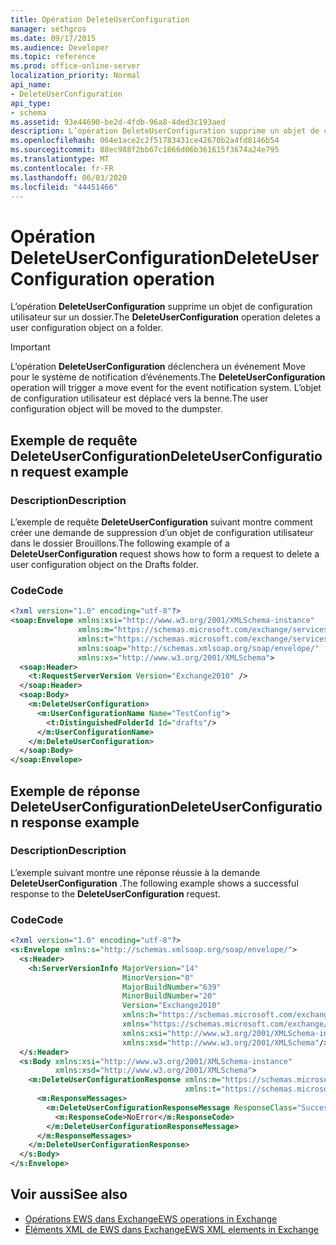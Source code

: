 ```yaml
---
title: Opération DeleteUserConfiguration
manager: sethgros
ms.date: 09/17/2015
ms.audience: Developer
ms.topic: reference
ms.prod: office-online-server
localization_priority: Normal
api_name:
- DeleteUserConfiguration
api_type:
- schema
ms.assetid: 93e44690-be2d-4fdb-96a8-4ded3c193aed
description: L’opération DeleteUserConfiguration supprime un objet de configuration utilisateur sur un dossier.
ms.openlocfilehash: 064e1ace2c2f51783431ce42670b2a4fd8146b54
ms.sourcegitcommit: 88ec988f2bb67c1866d06b361615f3674a24e795
ms.translationtype: MT
ms.contentlocale: fr-FR
ms.lasthandoff: 06/03/2020
ms.locfileid: "44451466"
---
```

# <a name="deleteuserconfiguration-operation"></a><span data-ttu-id="628dd-103">Opération DeleteUserConfiguration</span><span class="sxs-lookup"><span data-stu-id="628dd-103">DeleteUserConfiguration operation</span></span>

<span data-ttu-id="628dd-104">L’opération **DeleteUserConfiguration** supprime un objet de configuration utilisateur sur un dossier.</span><span class="sxs-lookup"><span data-stu-id="628dd-104">The **DeleteUserConfiguration** operation deletes a user configuration object on a folder.</span></span> 
  
> [!IMPORTANT]
> <span data-ttu-id="628dd-105">L’opération **DeleteUserConfiguration** déclenchera un événement Move pour le système de notification d’événements.</span><span class="sxs-lookup"><span data-stu-id="628dd-105">The **DeleteUserConfiguration** operation will trigger a move event for the event notification system.</span></span> <span data-ttu-id="628dd-106">L’objet de configuration utilisateur est déplacé vers la benne.</span><span class="sxs-lookup"><span data-stu-id="628dd-106">The user configuration object will be moved to the dumpster.</span></span> 
  
## <a name="deleteuserconfiguration-request-example"></a><span data-ttu-id="628dd-107">Exemple de requête DeleteUserConfiguration</span><span class="sxs-lookup"><span data-stu-id="628dd-107">DeleteUserConfiguration request example</span></span>

### <a name="description"></a><span data-ttu-id="628dd-108">Description</span><span class="sxs-lookup"><span data-stu-id="628dd-108">Description</span></span>

<span data-ttu-id="628dd-109">L’exemple de requête **DeleteUserConfiguration** suivant montre comment créer une demande de suppression d’un objet de configuration utilisateur dans le dossier Brouillons.</span><span class="sxs-lookup"><span data-stu-id="628dd-109">The following example of a **DeleteUserConfiguration** request shows how to form a request to delete a user configuration object on the Drafts folder.</span></span> 
  
### <a name="code"></a><span data-ttu-id="628dd-110">Code</span><span class="sxs-lookup"><span data-stu-id="628dd-110">Code</span></span>

```XML
<?xml version="1.0" encoding="utf-8"?>
<soap:Envelope xmlns:xsi="http://www.w3.org/2001/XMLSchema-instance"
               xmlns:m="https://schemas.microsoft.com/exchange/services/2006/messages"
               xmlns:t="https://schemas.microsoft.com/exchange/services/2006/types"
               xmlns:soap="http://schemas.xmlsoap.org/soap/envelope/"
               xmlns:xs="http://www.w3.org/2001/XMLSchema">
  <soap:Header>
    <t:RequestServerVersion Version="Exchange2010" />
  </soap:Header>
  <soap:Body>
    <m:DeleteUserConfiguration>
      <m:UserConfigurationName Name="TestConfig">
        <t:DistinguishedFolderId Id="drafts"/>
      </m:UserConfigurationName>
    </m:DeleteUserConfiguration>
  </soap:Body>
</soap:Envelope>
```

## <a name="deleteuserconfiguration-response-example"></a><span data-ttu-id="628dd-111">Exemple de réponse DeleteUserConfiguration</span><span class="sxs-lookup"><span data-stu-id="628dd-111">DeleteUserConfiguration response example</span></span>

### <a name="description"></a><span data-ttu-id="628dd-112">Description</span><span class="sxs-lookup"><span data-stu-id="628dd-112">Description</span></span>

<span data-ttu-id="628dd-113">L’exemple suivant montre une réponse réussie à la demande **DeleteUserConfiguration** .</span><span class="sxs-lookup"><span data-stu-id="628dd-113">The following example shows a successful response to the **DeleteUserConfiguration** request.</span></span> 
  
### <a name="code"></a><span data-ttu-id="628dd-114">Code</span><span class="sxs-lookup"><span data-stu-id="628dd-114">Code</span></span>

```XML
<?xml version="1.0" encoding="utf-8"?>
<s:Envelope xmlns:s="http://schemas.xmlsoap.org/soap/envelope/">
  <s:Header>
    <h:ServerVersionInfo MajorVersion="14" 
                         MinorVersion="0" 
                         MajorBuildNumber="639" 
                         MinorBuildNumber="20" 
                         Version="Exchange2010" 
                         xmlns:h="https://schemas.microsoft.com/exchange/services/2006/types" 
                         xmlns="https://schemas.microsoft.com/exchange/services/2006/types" 
                         xmlns:xsi="http://www.w3.org/2001/XMLSchema-instance" 
                         xmlns:xsd="http://www.w3.org/2001/XMLSchema"/>
  </s:Header>
  <s:Body xmlns:xsi="http://www.w3.org/2001/XMLSchema-instance" 
          xmlns:xsd="http://www.w3.org/2001/XMLSchema">
    <m:DeleteUserConfigurationResponse xmlns:m="https://schemas.microsoft.com/exchange/services/2006/messages" 
                                       xmlns:t="https://schemas.microsoft.com/exchange/services/2006/types">
      <m:ResponseMessages>
        <m:DeleteUserConfigurationResponseMessage ResponseClass="Success">
          <m:ResponseCode>NoError</m:ResponseCode>
        </m:DeleteUserConfigurationResponseMessage>
      </m:ResponseMessages>
    </m:DeleteUserConfigurationResponse>
  </s:Body>
</s:Envelope>
```

## <a name="see-also"></a><span data-ttu-id="628dd-115">Voir aussi</span><span class="sxs-lookup"><span data-stu-id="628dd-115">See also</span></span>

- [<span data-ttu-id="628dd-116">Opérations EWS dans Exchange</span><span class="sxs-lookup"><span data-stu-id="628dd-116">EWS operations in Exchange</span></span>](ews-operations-in-exchange.md) 
- [<span data-ttu-id="628dd-117">Éléments XML de EWS dans Exchange</span><span class="sxs-lookup"><span data-stu-id="628dd-117">EWS XML elements in Exchange</span></span>](ews-xml-elements-in-exchange.md)

